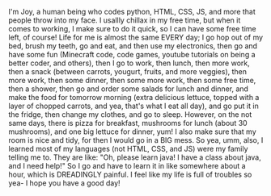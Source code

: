 I'm Joy, a human being who codes python, HTML, CSS, JS, and more that people throw into my face. I usallly chillax in my free time, but when it comes to working, I make sure to do it quick, so I can have some free time left, of course! Life for me is almost the same EVERY day; I go hop out of my bed, brush my teeth, go and eat, and then use my electronics, then go and have some fun (Minecraft code, code games, youtube tutorials on being a better coder, and others), then I go to work, then lunch, then more work, then a snack (between carrots, yougurt, fruits, and more veggies), then more work, then some dinner, then some more work, then some free time, then a  shower, then go and order some salads for lunch and dinner, and make the food for tomorrow morning (extra delicious lettuce, topped with a layer of chopped carrots, and yea, that's what I eat all day), and go put it in the fridge, then change my clothes, and go to sleep.
However, on the not same days, there is pizza for breakfast, mushrooms for lunch (about 30 mushrooms), and one big lettuce for dinner, yum! I also make sure that my room is nice and tidy, for then I would go in a BIG mess.
So yea, umm, also, I learned most of my languages (not HTML, CSS, and JS) were my family telling me to. They are like: "Oh, please learn java! I have a class about java, and I need help!" So I go and have to learn it in like somewhere about a hour, which is DREADINGLY painful.
I feel like my life is full of troubles so yea- I hope you have a good day!
